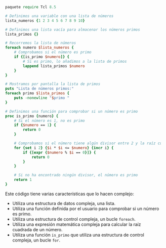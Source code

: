```tcl
paquete require Tcl 8.5

# Definimos una variable con una lista de números
lista_numeros {1 2 3 4 5 6 7 8 9 10}

# Definimos una lista vacía para almacenar los números primos
lista_primos {}

# Recorremos la lista de números
foreach numero $lista_numeros {
    # Comprobamos si el número es primo
    if {[is_primo $numero]} {
        # Si es primo, lo añadimos a la lista de primos
        lappend lista_primos $numero
    }
}

# Mostramos por pantalla la lista de primos
puts "Lista de números primos:"
foreach primo $lista_primos {
    puts -nonewline "$primo "
}

# Definimos una función para comprobar si un número es primo
proc is_primo {numero} {
    # Si el número es 1, no es primo
    if {$numero == 1} {
        return 0
    }

    # Comprobamos si el número tiene algún divisor entre 2 y la raíz cuadrada del número
    for {set i 2} {$i * $i <= $numero} {incr i} {
        if {[expr {$numero % $i == 0}]} {
            return 0
        }
    }

    # Si no ha encontrado ningún divisor, el número es primo
    return 1
}
```

Este código tiene varias características que lo hacen complejo:

* Utiliza una estructura de datos compleja, una lista.
* Utiliza una función definida por el usuario para comprobar si un número es primo.
* Utiliza una estructura de control compleja, un bucle `foreach`.
* Utiliza una expresión matemática compleja para calcular la raíz cuadrada de un número.
* Utiliza una función `is_primo` que utiliza una estructura de control compleja, un bucle `for`.
